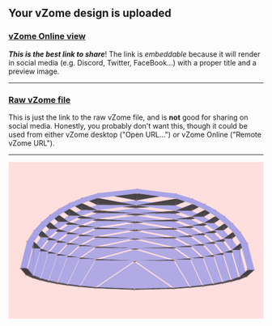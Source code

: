 ## Your vZome design is uploaded

### [vZome Online view][embed]

***This is the best link to share***!  The link is *embeddable* because it will render in social media (e.g. Discord, Twitter, FaceBook...) with a proper title and a preview image.

---

### [Raw vZome file][raw]

This is just the link to the raw vZome file, and is **not** good for
sharing on social media.
Honestly, you probably don't want this, though it could be used from either
vZome desktop ("Open URL...") or vZome Online ("Remote vZome URL").

---

![Image](<Ellipsoid-Shell.png>)


[embed]: <https://vzome.com/app/embed.py?url=https://raw.githubusercontent.com/John-Kostick/vzome-sharing/main/2021/07/25/11-13-39-Ellipsoid-Shell/Ellipsoid-Shell.vZome>
[raw]: <https://raw.githubusercontent.com/John-Kostick/vzome-sharing/main/2021/07/25/11-13-39-Ellipsoid-Shell/Ellipsoid-Shell.vZome>
